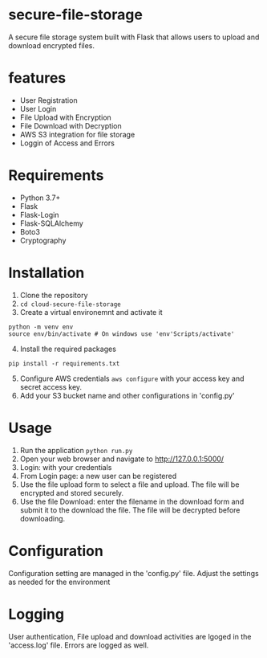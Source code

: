 # secure-file-storage
A secure file storage system built with Flask that allows users to upload and download encrypted files. 
# features
- User Registration
- User Login
- File Upload with Encryption
- File Download with Decryption
- AWS S3 integration for file storage
- Loggin of Access and Errors

# Requirements
- Python 3.7+ 
- Flask
- Flask-Login
- Flask-SQLAlchemy
- Boto3
- Cryptography

# Installation
1. Clone the repository
2. ```cd cloud-secure-file-storage```
3. Create a virtual environemnt and activate it
```
python -m venv env
source env/bin/activate # On windows use 'env'Scripts/activate'
```
4. Install the required packages
```
pip install -r requirements.txt
```
5. Configure AWS credentials ```aws configure``` with your access key and secret access key.
6. Add your S3 bucket name and other configurations in 'config.py'
# Usage
1. Run the application
```python run.py```
2. Open your web browser and navigate to http://127.0.0.1:5000/
3. Login: with your credentials
4. From Login page: a new user can be registered
5. Use the file upload form to select a file and upload. The file will be encrypted and stored securely.
6. Use the file Download: enter the filename in the download form and submit it to the download the file. The file will be decrypted before downloading.
# Configuration
Configuration setting are managed in the 'config.py' file. Adjust the settings as needed for the environment
# Logging
User authentication, File upload and download activities are lgoged in the 'access.log' file. Errors are logged as well.
